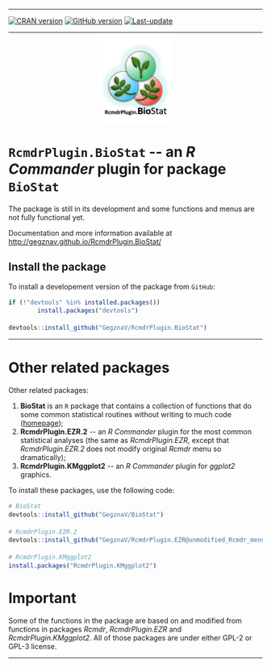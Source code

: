 
<!-- README.md is generated from README.Rmd. Please edit that file -->

------------------------------------------------------------------------

[![CRAN version](http://www.r-pkg.org/badges/version/RcmdrPlugin.BioStat)](https://cran.rstudio.com/web/packages/RcmdrPlugin.BioStat/index.html) [![GitHub version](https://img.shields.io/badge/GitHub-v0.0.1-brightgreen.svg)](https://github.com/GegznaV/RcmdrPlugin.BioStat) [![Last-update](https://img.shields.io/badge/last%20update-2017--10--29-yellowgreen.svg)](/commits/master)

------------------------------------------------------------------------

<img src="https://raw.githubusercontent.com/GegznaV/RcmdrPlugin.BioStat/master/docs/logo.png" width="30%" height="30%" style="display: block; margin: auto;" />

`RcmdrPlugin.BioStat` -- an *R Commander* plugin for package `BioStat`
======================================================================

The package is still in its development and some functions and menus are not fully functional yet.

Documentation and more information available at <http://gegznav.github.io/RcmdrPlugin.BioStat/>

Install the package
-------------------

To install a developement version of the package from `GitHub`:

``` r
if (!"devtools" %in% installed.packages())
        install.packages("devtools")

devtools::install_github("GegznaV/RcmdrPlugin.BioStat")
```

------------------------------------------------------------------------

Other related packages
======================

Other related packages:

1.  **BioStat** is an `R` package that contains a collection of functions that do some common statistical routines without writing to much code ([homepage](https://gegznav.github.io/BioStat/));
2.  **RcmdrPlugin.EZR.2** -- an *R Commander* plugin for the most common statistical analyses (the same as *RcmdrPlugin.EZR*, except that *RcmdrPlugin.EZR.2* does not modify original *Rcmdr* menu so dramatically);
3.  **RcmdrPlugin.KMggplot2** -- an *R Commander* plugin for *ggplot2* graphics.

To install these packages, use the following code:

``` r
# BioStat
devtools::install_github("GegznaV/BioStat")

# RcmdrPlugin.EZR.2
devtools::install_github("GegznaV/RcmdrPlugin.EZR@unmodified_Rcmdr_menu")

# RcmdrPlugin.KMggplot2
install.packages("RcmdrPlugin.KMggplot2")
```

Important
=========

Some of the functions in the package are based on and modified from functions in packages *Rcmdr*, *RcmdrPlugin.EZR* and *RcmdrPlugin.KMggplot2*. All of those packages are under either GPL-2 or GPL-3 license.

------------------------------------------------------------------------

<!-- [![Travis-CI Build Status]
(https://travis-ci.org/GegznaV/RcmdrPlugin.BioStat.png?branch=master)]
(https://travis-ci.org/GegznaV/RcmdrPlugin.BioStat) -->
<!-- [![codecov.io]
(https://codecov.io/github/GegznaV/RcmdrPlugin.BioStat/coverage.svg?branch=master)]
(https://codecov.io/github/GegznaV/RcmdrPlugin.BioStat?branch=master) -->
<!-- * * * -->
<!--  <p align="right"> </p>     -->
